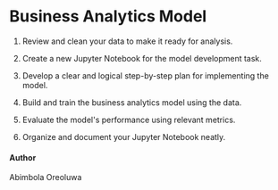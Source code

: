 # Business Analytics Model

1. Review and clean your data to make it ready for analysis.

2. Create a new Jupyter Notebook for the model development task.

3. Develop a clear and logical step-by-step plan for implementing the model.

4. Build and train the business analytics model using the data.

5. Evaluate the model's performance using relevant metrics.

6. Organize and document your Jupyter Notebook neatly.

#### Author
Abimbola Oreoluwa
